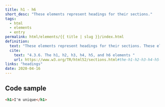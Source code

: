 ```yaml
---
title: h1 - h6
short_desc: "These elements represent headings for their sections."
tags:
  - html
  - elements
  - entry
permalink: html/elements/{{ title | slug }}/index.html
definition:
  text: "These elements represent headings for their sections. These elements have a rank given by the number in their name. The h1 element has the highest rank, the h6 element has the lowest rank"
  cite:
    text: "4.3.6. The h1, h2, h3, h4, h5, and h6 elements "
    url: https://www.w3.org/TR/html52/sections.html#the-h1-h2-h3-h4-h5-and-h6-elements
links: "headings"
date: 2020-04-16
---
```


<h2 class="h3"><span>Code sample</span></h2>

```html
<h1>I'm unique</h1>
```
